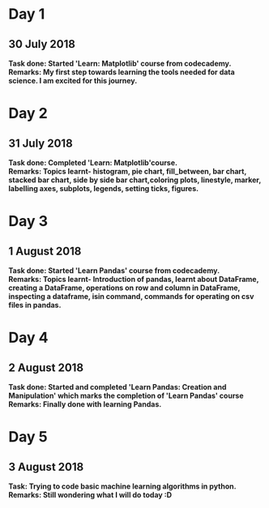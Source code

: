 # Day 1
## 30 July 2018

**Task done: Started 'Learn: Matplotlib' course from codecademy.**  
**Remarks: My first step towards learning the tools needed for data science. I am excited for this journey.**

# Day 2
## 31 July 2018

**Task done: Completed 'Learn: Matplotlib'course.**  
**Remarks: Topics learnt- histogram, pie chart, fill_between, bar chart, stacked bar chart, side by side bar chart,coloring plots, linestyle, marker, labelling axes, subplots, legends, setting ticks, figures.**

# Day 3
## 1 August 2018

**Task done: Started 'Learn Pandas' course from codecademy.**  
**Remarks: Topics learnt- Introduction of pandas, learnt about DataFrame, creating a DataFrame, operations on row and column in DataFrame, inspecting a dataframe, isin command, commands for operating on csv files in pandas.**

# Day 4
## 2 August 2018

**Task done: Started and completed 'Learn Pandas: Creation and Manipulation' which marks the completion of 'Learn Pandas' course**  
**Remarks: Finally done with learning Pandas.**

# Day 5
## 3 August 2018

**Task: Trying to code basic machine learning algorithms in python.**  
**Remarks: Still wondering what I will do today :D**  
